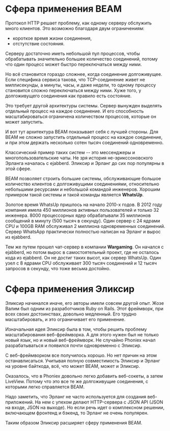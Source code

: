 # Сфера применения BEAM

Протокол HTTP решает проблему, как одному серверу обслужить много клиентов. Это возможно благодаря двум ограничениям:

- короткое время жизни соединения,
- отстутствие состояния.

Серверу достаточно иметь небольшой пул процессов, чтобы обрабатывать значительно большее количество соединений, потому что один процесс может быстро переключаться между ними.

Но всё становится гораздо сложнее, когда соединение долгоживущее. Если специфика сервиса такова, что TCP-соединение живет не миллисекунды, а минуты, часы, и даже недели, то одному процессу становится сложно переключаться между ними. Хуже того, у долгоживущего соединения как правило есть состояние. 

Это требует другой архитектуры системы. Сервер вынужден выделять отдельный процесс на каждое соединение. И его способность масштабироваться ограничена количеством процессов, которые он может запустить.

И вот тут архитектура BEAM показывает себя с лучшей стороны. Для BEAM не сложно запустить отдельный процесс на каждое соединение, и при этом держать несколько сотен тысяч соединений одновременно.

Классический пример таких систем -- это мессенджеры и многопользовательские чаты. Не зря история не-эрикссоновского Эрланга началась с ejabberd. Эликсир и Эрланг до сих пор популярны в этой сфере. 

BEAM позволяет строить большие системы, обслуживающие большое количество клиентов с долгоживущими соединениями, относительно небольшими ресурсами и небольшой командой инженеров. Хорошим примером такой системы и такой команды является **WhatsUp**.

Золотое время WhatsUp пришлось на начало 2010-х годов. В 2012 году компания имела 450 миллионов активных пользователей и только 32 инженера. 8000 процессорных ядер обрабатывали 35 миллионов сообщений в минуту (500 тысяч в секунду). Один сервер с 24 ядрами CPU и 100GB RAM обслуживал 2 миллиона одновременных соединений. Сервер WhatsApp практически полностью написан на Эрланг и вырос из ejabberd.

Тем же путем прошел чат-сервер в компании **Wargaming**. Он начался с ejabberd, но потом вырос в самостоятельный проект, где не осталось кода из ejabberd. Он не достиг таких высот, как сервер WhatsUp. Один узел с 8 ядрами CPU обслуживает 300 тысяч соединений и 12 тысяч запросов в секунду, что тоже весьма достойно.


# Сфера применения Эликсир

Эликсир начинался иначе, его авторы имели совсем другой опыт. Жозе Валим был одним из разработчиков Ruby on Rails. Этот фреймворк, при всех своих достоинствах, довольно медленный. Его трудно масштабировать, и это ограничивает его применение.

Изначальная идея Эликсир была в том, чтобы решить проблему масштабирования веб-фреймворка. А для этого нужен был не только новый язык, но и новый веб-фреймворк. Не случайно Phoniex начал разрабатываться и появился почти одновременно с Эликсир.

С веб-фреймворком все получилось хорошо. Но нет причин на этом останавлисаться. Учитывая полную совместимость Эликсир и Эрланг на уровне байткода, всё, что может BEAM, может и Эликсир. 

Оказалось, что в Phoniex довольно легко добавить веб-сокеты, а затем LiveView. Потому что это все те же долгоживущие соединения, с которыми легко справляется BEAM. 

Надо заметить, что Эрланг не часто используется для создания веб-приложений. На нем с упехом делают HTTP-сервера с JSON API (JSON на входе, JSON на выходе). Но если речь идет о комплексном решении, включающем фронтенд и бэкенд, то Эрланг не очень популярен.

Таким образом Эликсир расширяет сферу применения BEAM.

